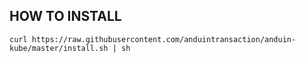 HOW TO INSTALL
--------------

```
curl https://raw.githubusercontent.com/anduintransaction/anduin-kube/master/install.sh | sh
```
